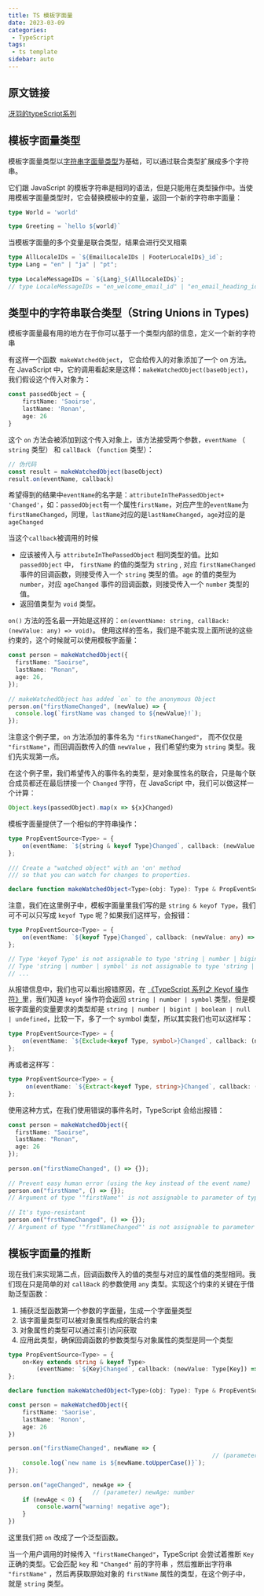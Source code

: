 ```yaml
---
title: TS 模板字面量
date: 2023-03-09
categories: 
 - TypeScript
tags:
 - ts template
sidebar: auto
---
```


## 原文链接

[冴羽的typeScript系列](https://www.yuque.com/yayu/od8gmv/eqteva)
## 模板字面量类型

模板字面量类型以[字符串字面量类型](https://www.typescriptlang.org/docs/handbook/2/everyday-types.html#literal-types)为基础，可以通过联合类型扩展成多个字符串。



它们跟 JavaScript 的模板字符串是相同的语法，但是只能用在类型操作中。当使用模板字面量类型时，它会替换模板中的变量，返回一个新的字符串字面量：

```typescript
type World = 'world'

type Greeting = `hello ${world}`
```

当模板字面量的多个变量是联合类型，结果会进行交叉相乘

```typescript
type AllLocaleIDs = `${EmailLocaleIDs | FooterLocaleIDs}_id`;
type Lang = "en" | "ja" | "pt";
 
type LocaleMessageIDs = `${Lang}_${AllLocaleIDs}`;
// type LocaleMessageIDs = "en_welcome_email_id" | "en_email_heading_id" | "en_footer_title_id" | "en_footer_sendoff_id" | "ja_welcome_email_id" | "ja_email_heading_id" | "ja_footer_title_id" | "ja_footer_sendoff_id" | "pt_welcome_email_id" | "pt_email_heading_id" | "pt_footer_title_id" | "pt_footer_sendoff_id"
```

## 类型中的字符串联合类型（String Unions in Types)

模板字面量最有用的地方在于你可以基于一个类型内部的信息，定义一个新的字符串

有这样一个函数` makeWatchedObject`， 它会给传入的对象添加了一个 on  方法。在 JavaScript 中，它的调用看起来是这样：`makeWatchedObject(baseObject)`，我们假设这个传入对象为：

```typescript
const passedObject = {
    firstName: 'Saoirse',
    lastName: 'Ronan',
    age: 26
}
```

这个 `on` 方法会被添加到这个传入对象上，该方法接受两个参数，`eventName` （ `string` 类型） 和 `callBack` （`function` 类型）：

```typescript
// 伪代码
const result = makeWatchedObject(baseObject)
result.on(eventName, callback)
```

希望得到的结果中`eventName`的名字是：`attributeInThePassedObject+ 'Changed'`，如：`passedObject`有一个属性`firstName`，对应产生的`eventName`为`firstNameChanged`，同理，`lastName`对应的是`lastNameChanged`，`age`对应的是`ageChanged`

当这个`callback`被调用的时候

- 应该被传入与 `attributeInThePassedObject` 相同类型的值。比如 `passedObject` 中， `firstName` 的值的类型为 `string` , 对应 `firstNameChanged` 事件的回调函数，则接受传入一个 `string`  类型的值。`age` 的值的类型为 `number`，对应 `ageChanged` 事件的回调函数，则接受传入一个 `number` 类型的值。
- 返回值类型为 `void` 类型。

`on()` 方法的签名最一开始是这样的：`on(eventName: string, callBack: (newValue: any) => void)`。 使用这样的签名，我们是不能实现上面所说的这些约束的，这个时候就可以使用模板字面量：

```typescript
const person = makeWatchedObject({
  firstName: "Saoirse",
  lastName: "Ronan",
  age: 26,
});
 
// makeWatchedObject has added `on` to the anonymous Object
person.on("firstNameChanged", (newValue) => {
  console.log(`firstName was changed to ${newValue}!`);
});
```

注意这个例子里，`on` 方法添加的事件名为 `"firstNameChanged"`， 而不仅仅是 `"firstName"`，而回调函数传入的值 `newValue` ，我们希望约束为 `string` 类型。我们先实现第一点。



在这个例子里，我们希望传入的事件名的类型，是对象属性名的联合，只是每个联合成员都还在最后拼接一个 `Changed` 字符，在 JavaScript 中，我们可以做这样一个计算：

```typescript
Object.keys(passedObject).map(x => ${x}Changed)
```

模板字面量提供了一个相似的字符串操作：

```typescript
type PropEventSource<Type> = {
    on(eventName: `${string & keyof Type}Changed`, callback: (newValue: any) => void): void;
};
 
/// Create a "watched object" with an 'on' method
/// so that you can watch for changes to properties.

declare function makeWatchedObject<Type>(obj: Type): Type & PropEventSource<Type>;
```

注意，我们在这里例子中，模板字面量里我们写的是 `string & keyof Type`，我们可不可以只写成 `keyof Type` 呢？如果我们这样写，会报错：

```typescript
type PropEventSource<Type> = {
    on(eventName: `${keyof Type}Changed`, callback: (newValue: any) => void): void;
};

// Type 'keyof Type' is not assignable to type 'string | number | bigint | boolean | null | undefined'.
// Type 'string | number | symbol' is not assignable to type 'string | number | bigint | boolean | null | undefined'.
// ...
```

从报错信息中，我们也可以看出报错原因，在 [《TypeScript 系列之 Keyof 操作符》](https://github.com/mqyqingfeng/Blog/issues/223)里，我们知道 `keyof` 操作符会返回 `string | number | symbol` 类型，但是模板字面量的变量要求的类型却是 `string | number | bigint | boolean | null | undefined`，比较一下，多了一个 symbol 类型，所以其实我们也可以这样写：

```typescript
type PropEventSource<Type> = {
    on(eventName: `${Exclude<keyof Type, symbol>}Changed`, callback: (newValue: any) => void): void;
};
```

再或者这样写：

```typescript
type PropEventSource<Type> = {
     on(eventName: `${Extract<keyof Type, string>}Changed`, callback: (newValue: any) => void): void;
};
```

使用这种方式，在我们使用错误的事件名时，TypeScript 会给出报错：

```typescript
const person = makeWatchedObject({
  firstName: "Saoirse",
  lastName: "Ronan",
  age: 26
});
 
person.on("firstNameChanged", () => {});
 
// Prevent easy human error (using the key instead of the event name)
person.on("firstName", () => {});
// Argument of type '"firstName"' is not assignable to parameter of type '"firstNameChanged" | "lastNameChanged" | "ageChanged"'.
 
// It's typo-resistant
person.on("frstNameChanged", () => {});
// Argument of type '"frstNameChanged"' is not assignable to parameter of type '"firstNameChanged" | "lastNameChanged" | "ageChanged"'.
```

## 模板字面量的推断

现在我们来实现第二点，回调函数传入的值的类型与对应的属性值的类型相同。我们现在只是简单的对 `callBack` 的参数使用 `any` 类型。实现这个约束的关键在于借助泛型函数：



1. 捕获泛型函数第一个参数的字面量，生成一个字面量类型
2. 该字面量类型可以被对象属性构成的联合约束
3. 对象属性的类型可以通过索引访问获取
4. 应用此类型，确保回调函数的参数类型与对象属性的类型是同一个类型

```typescript
type PropEventSource<Type> = {
    on<Key extends string & keyof Type>
        (eventName: `${Key}Changed`, callback: (newValue: Type[Key]) => void ): void;
};

declare function makeWatchedObject<Type>(obj: Type): Type & PropEventSource<Type>

const person = makeWatchedObject({
    firstName: 'Saorise',
    lastName: 'Ronon',
    age: 26
})

person.on("firstNameChanged", newName => {                             
														  // (parameter) newName: string
    console.log(`new name is ${newName.toUpperCase()}`);
});
 
person.on("ageChanged", newAge => {
                        // (parameter) newAge: number
    if (newAge < 0) {
        console.warn("warning! negative age");
    }
})
```

这里我们把 `on` 改成了一个泛型函数。



当一个用户调用的时候传入 `"firstNameChanged"`，TypeScript 会尝试着推断 `Key` 正确的类型。它会匹配 `key` 和 `"Changed"` 前的字符串 ，然后推断出字符串 `"firstName"` ，然后再获取原始对象的 `firstName` 属性的类型，在这个例子中，就是 `string` 类型。
